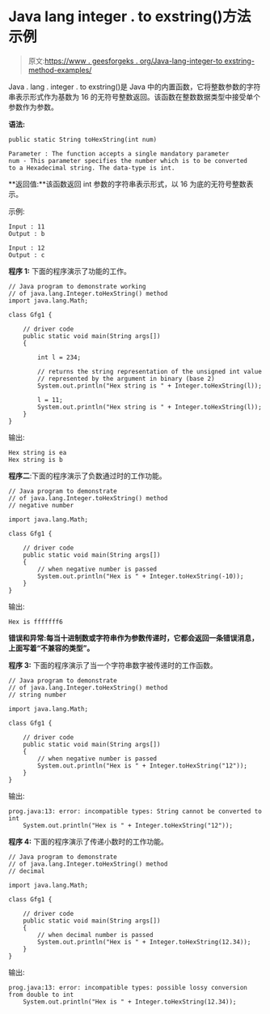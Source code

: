 # Java lang integer . to exstring()方法示例

> 原文:[https://www . geesforgeks . org/Java-lang-integer-to exstring-method-examples/](https://www.geeksforgeeks.org/java-lang-integer-tohexstring-method-examples/)

Java . lang . integer . to exstring()是 Java 中的内置函数，它将整数参数的字符串表示形式作为基数为 16 的无符号整数返回。该函数在整数数据类型中接受单个参数作为参数。

**语法:**

```
public static String toHexString(int num)

Parameter : The function accepts a single mandatory parameter
num - This parameter specifies the number which is to be converted
to a Hexadecimal string. The data-type is int. 
```

**返回值:**该函数返回 int 参数的字符串表示形式，以 16 为底的无符号整数表示。

示例:

```
Input : 11
Output : b

Input : 12
Output : c

```

**程序 1:** 下面的程序演示了功能的工作。

```
// Java program to demonstrate working
// of java.lang.Integer.toHexString() method
import java.lang.Math;

class Gfg1 {

    // driver code
    public static void main(String args[])
    {

        int l = 234;

        // returns the string representation of the unsigned int value
        // represented by the argument in binary (base 2)
        System.out.println("Hex string is " + Integer.toHexString(l));

        l = 11;
        System.out.println("Hex string is " + Integer.toHexString(l));
    }
}
```

输出:

```
Hex string is ea
Hex string is b

```

**程序二**:下面的程序演示了负数通过时的工作功能。

```
// Java program to demonstrate
// of java.lang.Integer.toHexString() method
// negative number

import java.lang.Math;

class Gfg1 {

    // driver code
    public static void main(String args[])
    {
        // when negative number is passed
        System.out.println("Hex is " + Integer.toHexString(-10));
    }
}
```

输出:

```
Hex is fffffff6

```

**错误和异常:**每当十进制数或字符串作为参数传递时，它都会返回一条错误消息，上面写着**“不兼容的类型”。**

**程序 3:** 下面的程序演示了当一个字符串数字被传递时的工作函数。

```
// Java program to demonstrate
// of java.lang.Integer.toHexString() method
// string number

import java.lang.Math;

class Gfg1 {

    // driver code
    public static void main(String args[])
    {
        // when negative number is passed
        System.out.println("Hex is " + Integer.toHexString("12"));
    }
}
```

输出:

```
prog.java:13: error: incompatible types: String cannot be converted to int
    System.out.println("Hex is " + Integer.toHexString("12")); 
```

**程序 4:** 下面的程序演示了传递小数时的工作功能。

```
// Java program to demonstrate
// of java.lang.Integer.toHexString() method
// decimal

import java.lang.Math;

class Gfg1 {

    // driver code
    public static void main(String args[])
    {
        // when decimal number is passed
        System.out.println("Hex is " + Integer.toHexString(12.34));
    }
}
```

输出:

```
prog.java:13: error: incompatible types: possible lossy conversion from double to int
    System.out.println("Hex is " + Integer.toHexString(12.34)); 
```